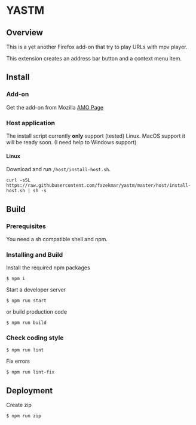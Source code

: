 # YASTM

## Overview

This is a yet another Firefox add-on that try to play URLs with mpv player.

This extension creates an address bar button and a context menu item.

## Install

### Add-on

Get the add-on from Mozilla [AMO Page](https://addons.mozilla.org/en-US/firefox/addon/yastm/)

### Host application

The install script currently **only** support (tested) Linux.
MacOS support it will be ready soon.
(I need help to Windows support)

#### Linux

Download and run `/host/install-host.sh`.

```
curl -sSL https://raw.githubusercontent.com/fazekmar/yastm/master/host/install-host.sh | sh -s
```

## Build

### Prerequisites

You need a sh compatible shell and npm.

### Installing and Build

Install the required npm packages

```
$ npm i
```

Start a developer server

```
$ npm run start
```

or build production code

```
$ npm run build
```

### Check coding style

```
$ npm run lint
```

Fix errors

```
$ npm run lint-fix
```

## Deployment

Create zip

```
$ npm run zip
```
